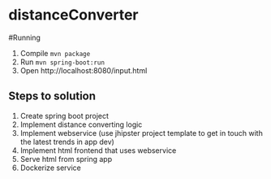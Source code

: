 # distanceConverter

#Running
1. Compile `mvn package`
1. Run `mvn spring-boot:run`
1. Open http://localhost:8080/input.html

## Steps to solution
1. Create spring boot project
2. Implement distance converting logic
3. Implement webservice (use jhipster project template to get in touch with the latest trends in app dev)
4. Implement html frontend that uses webservice
5. Serve html from spring app
5. Dockerize service
